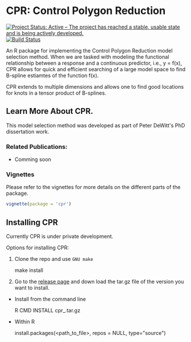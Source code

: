 # CPR: Control Polygon Reduction

[![Project Status: Active – The project has reached a stable, usable state and is being actively developed.](http://www.repostatus.org/badges/latest/active.svg)](http://www.repostatus.org/#active)
[![Build Status](https://travis-ci.com/dewittpe/cpr.svg?token=jowN3QrQKY7UdmTc4Efp&branch=master)](https://travis-ci.com/dewittpe/cpr)

An R package for implementing the Control Polygon Reduction model
selection method.  When we are tasked with modeling the functional relationship
between a response and a continuous predictor, i.e., y = f(x), CPR allows for quick and
efficient searching of a large model space to find B-spline estiamtes of the
function f(x).  

CPR extends to multiple dimensions and allows one to find good locations for
knots in a tensor product of B-splines.

## Learn More About CPR.
This model selection method was developed as part of Peter DeWitt's PhD
dissertation work.  

### Related Publications:

* Comming soon

### Vignettes

Please refer to the vignettes for more details on the different parts of the package.

```r
vignette(package = 'cpr')
```

## Installing CPR
Currently CPR is under private development.  

Options for installing CPR:

1. Clone the repo and use `GNU make`

    make install

2. Go to the [release page](https://github.com/dewittpe/cpr/releases) and down
   load the tar.gz file of the version you want to install.

  * Install from the command line

    R CMD INSTALL cpr_<version>.tar.gz

  * Within R

    install.packages(<path_to_file>, repos = NULL, type="source")

## 

